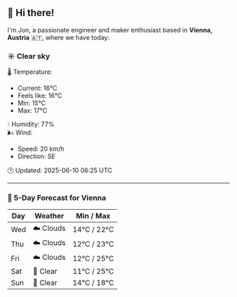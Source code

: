 ## 👋 Hi there!

I'm Jon, a passionate engineer and maker enthusiast based in **Vienna, Austria** 🇦🇹, where we have today:

### ☀️ Clear sky 

🌡️ Temperature: 
* Current: 16°C
* Feels like: 16°C
* Min: 15°C 
* Max: 17°C  

💧 Humidity: 77%  
🌬️ Wind: 
* Speed: 20 km/h 
* Direction: SE  

🕒 Updated: 2025-06-10 06:25 UTC

---

### 📅 5-Day Forecast for Vienna

| Day | Weather | Min / Max |
|-----|---------|------------|
| Wed | ☁️ Clouds | 14°C / 22°C |
| Thu | ☁️ Clouds | 12°C / 23°C |
| Fri | ☁️ Clouds | 12°C / 25°C |
| Sat | 🌙 Clear | 11°C / 25°C |
| Sun | 🌙 Clear | 14°C / 18°C |
